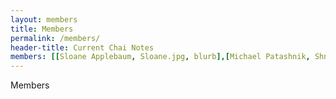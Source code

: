 ```yaml
---
layout: members
title: Members
permalink: /members/
header-title: Current Chai Notes
members: [[Sloane Applebaum, Sloane.jpg, blurb],[Michael Patashnik, Shnik.jpg,blurb],[Nina Simpkins, Nina.jpg, blurb],[Nate Lee, Nate.jpg, blurb], [Batya Zamansky, Batya.jpg, blurb],[Kineret Brokman, Kineret.jpg, blrb],[Michal Norry, Michal.jpg, blurb],[Shaalini Ganesalingam, Shaalini.jpg, blurb], [Aaron Troy, Aaron.jpg, blurb],[Melissa Gingold, Melissa.jpg, blurb],[Stephanie Melnick, Stephanie.jpg, blurb],[Ilan Kaplan, Ilan.jpg, blurb],[Ben Rutkovsky, Ben.jpg, blurb], [Zachary Zimmerman, Zachary.jpg, blurb],[David Batista, David.jpg, blurb],[Katie Schmidt, Katie.jpg, blurb]]
---
```


Members